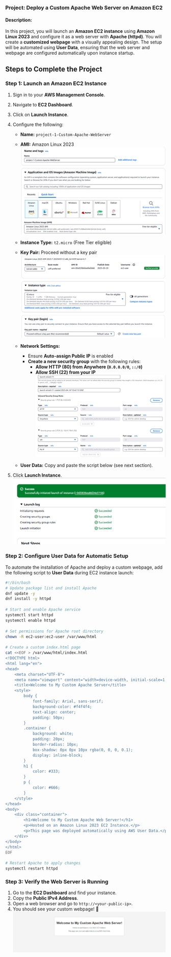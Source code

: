 ### **Project: Deploy a Custom Apache Web Server on Amazon EC2**  

#### **Description:**  
In this project, you will launch an **Amazon EC2 instance** using **Amazon Linux 2023** and configure it as a web server with **Apache (httpd)**. You will create a **customized webpage** with a visually appealing design. The setup will be automated using **User Data**, ensuring that the web server and webpage are configured automatically upon instance startup.

## **Steps to Complete the Project**  

### **Step 1: Launch an Amazon EC2 Instance**  
1. Sign in to your **AWS Management Console**.  
2. Navigate to **EC2 Dashboard**. 
3. Click on **Launch Instance**.  
4. Configure the following:  
   - **Name:** `project-1-Custom-Apache-WebServer`  
   - **AMI:** Amazon Linux 2023  
   ![alt text](Capture.PNG)

   - **Instance Type:** `t2.micro` (Free Tier eligible)  
   - **Key Pair:** Proceed without a key pair 
   ![alt text](Capture2.PNG)
   - **Network Settings:**  
     - Ensure **Auto-assign Public IP** is enabled  
     - **Create a new security group** with the following rules:  
       - **Allow HTTP (80) from Anywhere (`0.0.0.0/0`, `::/0`)**  
       - **Allow SSH (22) from your IP**  
       ![alt text](Capture3.PNG)

   - **User Data:** Copy and paste the script below (see next section).  

5. Click **Launch Instance**.  
       ![alt text](Capture4.PNG)

### **Step 2: Configure User Data for Automatic Setup**  
To automate the installation of Apache and deploy a custom webpage, add the following script to **User Data** during EC2 instance launch:  

```bash
#!/bin/bash
# Update package list and install Apache
dnf update -y
dnf install -y httpd

# Start and enable Apache service
systemctl start httpd
systemctl enable httpd

# Set permissions for Apache root directory
chown -R ec2-user:ec2-user /var/www/html

# Create a custom index.html page
cat <<EOF > /var/www/html/index.html
<!DOCTYPE html>
<html lang="en">
<head>
    <meta charset="UTF-8">
    <meta name="viewport" content="width=device-width, initial-scale=1.0">
    <title>Welcome to My Custom Apache Server</title>
    <style>
        body {
            font-family: Arial, sans-serif;
            background-color: #f4f4f4;
            text-align: center;
            padding: 50px;
        }
        .container {
            background: white;
            padding: 20px;
            border-radius: 10px;
            box-shadow: 0px 0px 10px rgba(0, 0, 0, 0.1);
            display: inline-block;
        }
        h1 {
            color: #333;
        }
        p {
            color: #666;
        }
    </style>
</head>
<body>
    <div class="container">
        <h1>Welcome to My Custom Apache Web Server!</h1>
        <p>Hosted on an Amazon Linux 2023 EC2 Instance.</p>
        <p>This page was deployed automatically using AWS User Data.</p>
    </div>
</body>
</html>
EOF

# Restart Apache to apply changes
systemctl restart httpd
```

### **Step 3: Verify the Web Server is Running**  
1. Go to the **EC2 Dashboard** and find your instance.  
2. Copy the **Public IPv4 Address**.  
3. Open a web browser and go to `http://<your-public-ip>`.  
4. You should see your custom webpage! 🎉  
![alt text](Captures.PNG)
